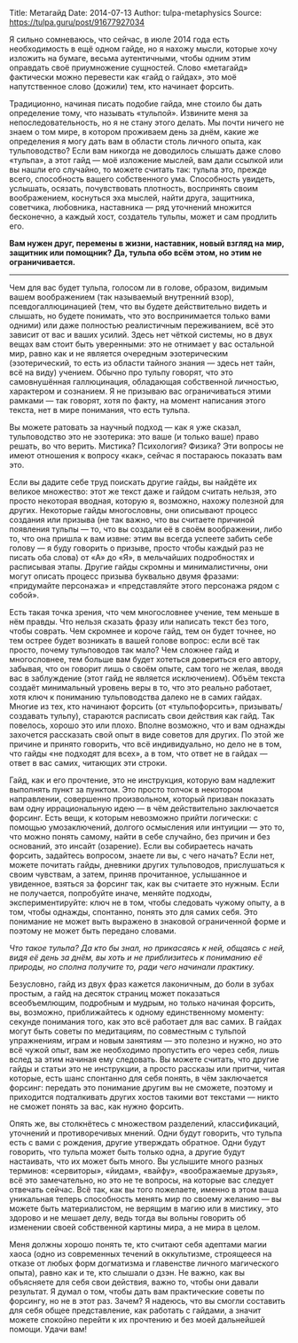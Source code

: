 Title: Метагайд
Date: 2014-07-13
Author: tulpa-metaphysics
Source: https://tulpa.guru/post/91677927034

Я сильно сомневаюсь, что сейчас, в июле 2014 года есть необходимость в ещё одном гайде, но я нахожу мысли, которые хочу изложить на бумаге, весьма аутентичными, чтобы одним этим оправдать своё приумножение сущностей. Слово «метагайд» фактически можно перевести как «гайд о гайдах», это моё напутственное слово (дожили) тем, кто начинает форсить.

Традиционно, начиная писать подобие гайда, мне стоило бы дать определение тому, что называть «тульпой». Извините меня за непоследовательность, но я не стану этого делать. Мы почти ничего не знаем о том мире, в котором проживаем день за днём, какие же определения я могу дать вам в области столь личного опыта, как тульповодство? Если вам никогда не доводилось слышать даже слово «тульпа», а этот гайд — моё изложение мыслей, вам дали ссылкой или вы нашли его случайно, то можете считать так: тульпа это, прежде всего, способность вашего собственного ума. Способность увидеть, услышать, осязать, почувствовать плотность, воспринять своим воображением, коснуться эха мыслей, найти друга, защитника, советчика, любовника, наставника — ряд уточнений множится бесконечно, а каждый хост, создатель тульпы, может и сам продлить его.

**Вам нужен друг, перемены в жизни, наставник, новый взгляд на мир, защитник или помощник? Да, тульпа обо всём этом, но этим не ограничивается.**

* * *

Чем для вас будет тульпа, голосом ли в голове, образом, видимым вашем воображением (так называемый внутренний взор), псевдогаллюцинацией (тем, что вы будете действительно видеть и слышать, но будете понимать, что это воспринимается только вами одними) или даже полностью реалистичным переживанием, всё это зависит от вас и ваших усилий. Здесь нет чёткой системы, но в двух вещах вам стоит быть уверенными: это не отнимает у вас остальной мир, равно как и не является очередным эзотерическим (эзотерический, то есть из области тайного знания — здесь нет тайн, всё на виду) учением. Обычно про тульпу говорят, что это самовнушённая галлюцинация, обладающая собственной личностью, характером и сознанием. Я не призываю вас ограничиваться этими рамками — так говорят, хотя по факту, на момент написания этого текста, нет в мире понимания, что есть тульпа.

Вы можете ратовать за научный подход — как я уже сказал, тульповодство это не эзотерика: это ваше (и только ваше) право решать, во что верить. Мистика? Психология? Физика? Эти вопросы не имеют отношения к вопросу «как», сейчас я постараюсь показать вам это.

Если вы дадите себе труд поискать другие гайды, вы найдёте их великое множество: этот же текст даже и гайдом считать нельзя, это просто некоторая вводная, которую я, возможно, нахожу полезной для других. Некоторые гайды многословны, они описывают процесс создания или призыва (не так важно, что вы считаете причиной появления тульпы — то, что вы создали её в своём воображении, либо то, что она пришла к вам извне: этим вы всегда успеете забить себе голову — я буду говорить о призыве, просто чтобы каждый раз не писать оба слова) от «А» до «Я», в мельчайших подробностях и расписывая этапы. Другие гайды скромны и минималистичны, они могут описать процесс призыва буквально двумя фразами: «придумайте персонажа» и «представляйте этого персонажа рядом с собой».

Есть такая точка зрения, что чем многословнее учение, тем меньше в нём правды. Что нельзя сказать фразу или написать текст без того, чтобы соврать. Чем скромнее и короче гайд, тем он будет точнее, но тем острее будет возникать в вашей голове вопрос: если всё так просто, почему тульповодов так мало? Чем сложнее гайд и многословнее, тем больше вам будет хотеться довериться его автору, забывая, что он говорит лишь о своём опыте, сам того не желая, вводя вас в заблуждение (этот гайд не является исключением). Объём текста создаёт минимальный уровень веры в то, что это реально работает, хотя ключ к пониманию тульповодства далеко не в самих гайдах. Многие из тех, кто начинают форсить (от «тульпофорсить», призывать/создавать тульпу), стараются расписать свои действия как гайд. Так повелось, хорошо это или плохо. Вполне возможно, что и вам однажды захочется рассказать свой опыт в виде советов для других. По этой же причине и принято говорить, что всё индивидуально, но дело не в том, что гайды «не подходят для всех», а в том, что ответ не в гайдах — ответ в вас самих, читающих эти строки.

Гайд, как и его прочтение, это не инструкция, которую вам надлежит выполнять пункт за пунктом. Это просто толчок в некотором направлении, совершенно произвольном, который призван показать вам одну иррациональную идею — в чём действительно заключается форсинг. Есть вещи, к которым невозможно прийти логически: с помощью умозаключений, долгого осмысления или интуиции — это то, что можно понять самому, найти в себе случайно, без причин и без оснований, это инсайт (озарение). Если вы собираетесь начать форсить, задайтесь вопросом, знаете ли вы, с чего начать? Если нет, можете почитать гайды, дневники других тульповодов, прислушаться к своим чувствам, а затем, приняв прочитанное, услышанное и увиденное, взяться за форсинг так, как вы считаете это нужным. Если не получается, попробуйте иначе, меняйте подходы, экспериментируйте: ключ не в том, чтобы следовать чужому опыту, а в том, чтобы однажды, спонтанно, понять это для самих себя. Это понимание не может выть выражено в знаковой ограниченной форме и поэтому не может быть передано словами.

_Что такое тульпа? Да кто бы знал, но прикасаясь к ней, общаясь с ней, видя её день за днём, вы хоть и не приблизитесь к пониманию её природы, но сполна получите то, ради чего начинали практику._

Безусловно, гайд из двух фраз кажется лаконичным, до боли в зубах простым, а гайд на десяток страниц может показаться всеобъемлющим, подробным и мудрым, но только начиная форсить, вы, возможно, приближайтесь к одному единственному моменту: секунде понимания того, как это всё работает для вас самих. В гайдах могут быть советы по медитациям, по совместным с тульпой упражнениям, играм и новым занятиям — это полезно и нужно, но это всё чужой опыт, вам же необходимо пропустить его через себя, лишь вслед за этим начиная ему следовать. Вы можете считать, что другие гайды и статьи это не инструкции, а просто рассказы или притчи, читая которые, есть шанс спонтанно для себя понять, в чём заключается форсинг: передать это понимание другим вы не сможете, поэтому и приходится подталкивать других хостов такими вот текстами — никто не сможет понять за вас, как нужно форсить.

Опять же, вы столкнётесь с множеством разделений, классификаций, уточнений и противоречивых мнений. Одни будут говорить, что тульпа есть с вами с рождения, другие утверждать обратное. Одни будут говорить, что тульпа может быть только одна, а другие будут настаивать, что их может быть много. Вы услышите много разных терминов: «сервиторы», «йидам», «вайфу», «воображаемые друзья», всё это замечательно, но это не те вопросы, на которые вас следует отвечать сейчас. Всё так, как вы того пожелаете, именно в этом ваша уникальная теперь способность менять мир по своему желанию — вы можете быть материалистом, не верящим в магию или в мистику, это здорово и не мешает делу, ведь тогда вы вольны говорить об изменении своей собственной картины мира, а не мира в целом.

Меня должны хорошо понять те, кто считают себя адептами магии хаоса (одно из современных течений в оккультизме, строящееся на отказе от любых форм догматизма и главенстве личного магического опыта), равно как и те, кто слышали о дзэн. Не важно, как вы объясняете для себя свои действия, важно то, чтобы они давали результат. Я думал о том, чтобы дать вам практические советы по форсингу, но не в этот раз. Зачем? Я надеюсь, что вы смогли составить для себя общее представление, как работать с гайдами, а значит можете спокойно перейти к их прочтению и без моей дальнейшей помощи. Удачи вам!